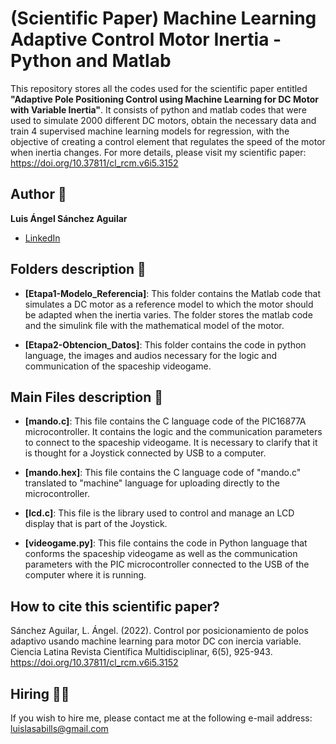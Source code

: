 # (Scientific Paper) Machine Learning Adaptive Control Motor Inertia - Python and Matlab 

This repository stores all the codes used for the scientific paper entitled **"Adaptive Pole Positioning Control using Machine Learning for DC Motor with Variable Inertia"**. It consists of python and matlab codes that were used to simulate 2000 different DC motors, obtain the necessary data and train 4 supervised machine learning models for regression, with the objective of creating a control element that regulates the speed of the motor when inertia changes. For more details, please visit my scientific paper: https://doi.org/10.37811/cl_rcm.v6i5.3152

## Author 👤
**Luis Ángel Sánchez Aguilar**

* [LinkedIn](https://www.linkedin.com/in/sanchezluismachinelearning/)

## Folders description 📁

* **[Etapa1-Modelo_Referencia]**: This folder contains the Matlab code that simulates a DC motor as a reference model to which the motor should be adapted when the inertia varies. The folder stores the matlab code and the simulink file with the mathematical model of the motor.

* **[Etapa2-Obtencion_Datos]**: This folder contains the code in python language, the images and audios necessary for the logic and communication of the spaceship videogame.


## Main Files description 📘

* **[mando.c]**: This file contains the C language code of the PIC16877A microcontroller. It contains the logic and the communication parameters to connect to the spaceship videogame. It is necessary to clarify that it is thought for a Joystick connected by USB to a computer.

* **[mando.hex]**: This file contains the C language code of "mando.c" translated to "machine" language for uploading directly to the microcontroller.

* **[lcd.c]**: This file is the library used to control and manage an LCD display that is part of the Joystick.

* **[videogame.py]**: This file contains the code in Python language that conforms the spaceship videogame as well as the communication parameters with the PIC microcontroller connected to the USB of the computer where it is running.

## How to cite this scientific paper?
Sánchez Aguilar, L. Ángel. (2022). Control por posicionamiento de polos adaptivo usando machine learning para motor DC con inercia variable. Ciencia Latina Revista Científica Multidisciplinar, 6(5), 925-943. https://doi.org/10.37811/cl_rcm.v6i5.3152

## Hiring 🤝🏿
If you wish to hire me, please contact me at the following e-mail address: luislasabills@gmail.com
